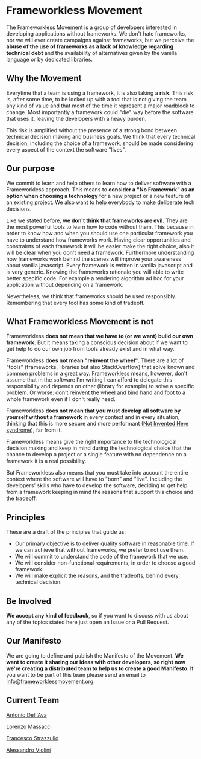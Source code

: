 # Frameworkless Movement

The Frameworkless Movement is a group of developers interested in developing applications without frameworks. We don't hate frameworks, nor we will ever create campaigns against frameworks, but we perceive the **abuse of the use of frameworks as a lack of knowledge regarding technical debt** and the availability of alternatives given by the vanilla language or by dedicated libraries.

## Why the Movement

Everytime that a team is using a framework, it is also taking a **risk**. This risk is, after some time, to be locked up with a tool that is not giving the team any kind of value and that most of the time it represent a major roadblock to change. Most importantly a framework could "die" way before the software that uses it, leaving the developers with a heavy burden.

This risk is amplified without the presence of a strong bond between technical decision making and business goals. We think that every technical decision, including the choice of a framework, should be made considering every aspect of the context the software "lives".

## Our purpose

We commit to learn and help others to learn how to deliver software with a Frameworkless approach. This means to **consider a "No Framework" as an option when choosing a technology** for a new project or a new feature of an existing project. We also want to help everybody to make deliberate tech decisions.

Like we stated before, **we don't think that frameworks are evil**. They are the most powerful tools to learn how to code without them. This because in order to know how and when you should use one particular framework you have to understand how frameworks work. Having clear opportunities and constraints of each framework it will be easier make the right choice, also it will be clear when you don't need a framework. Furthermore understanding how frameworks work behind the scenes will improve your awareness about vanilla javascript. Every framework is written in vanilla javascript and is very generic. Knowing the frameworks rationale you will able to write better specific code. For example a rendering algorithm ad hoc for your application without depending on a framework.

Nevertheless, we think that frameworks should be used responsibly. Remembering that every tool has some kind of tradeoff.

## What Frameworkless Movement is not

Frameworkless **does not mean that we have to (or we want) build our own framework**. But it means taking a conscious decision about if we want to get help to do our own job from tools already exist and in what way.

Frameworkless **does not mean "reinvent the wheel"**. There are a lot of "tools" (frameworks, libraries but also StackOverflow) that solve known and common problems in a great way. Frameworkless means, however, don't assume that in the software I'm writing I can afford to delegate this responsibility and depends on other (library for example) to solve a specific problem. Or worse: don't reinvent the wheel and bind hand and foot to a whole framework even if I don't really need.

Frameworkless **does not mean that you must develop all software by yourself without a framework** in every context and in every situation, thinking that this is more secure and more performant ([Not Invented Here syndrome](https://en.wikipedia.org/wiki/Not_invented_here#In_computing)), far from it.

Frameworkless means give the right importance to the technological decision making and keep in mind during the technological choice that the chance to develop a project or a single feature with no dependence on a framework it is a real possibility.

But Frameworkless also means that you must take into account the entire context where the software will have to "born" and "live". Including the developers' skills who have to develop the software, deciding to get help from a framework keeping in mind the reasons that support this choice and the tradeoff.

## Principles

These are a draft of the principles that guide us:

* Our primary objective is to deliver quality software in reasonable time. If we can achieve that without frameworks, we prefer to not use them.
* We will commit to understand the code of the framework that we use.
* We will consider non-functional requirements, in order to choose a good framework.
* We will make explicit the reasons, and the tradeoffs, behind every technical decision.

## Be Involved

**We accept any kind of feedback**, so if you want to discuss with us about any of the topics stated here just open an Issue or a Pull Request.

## Our Manifesto

We are going to define and publish the Manifesto of the Movement. **We want to create it sharing our ideas with other developers, so right now we're creating a distributed team to help us to create a good Manifesto**. If you want to be part of this team please send an email to info@frameworklessmovement.org.

## Current Team

[Antonio Dell'Ava](https://github.com/adellava)

[Lorenzo Massacci](https://github.com/lorenzomassacci)

[Francesco Strazzullo](https://github.com/francesco-strazzullo)

[Alessandro Violini](https://github.com/Violo)
